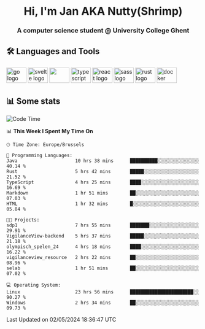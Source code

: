 <h1 align="center">Hi, I'm Jan AKA Nutty(Shrimp)</h1>
<h3 align="center">A computer science student @ University College Ghent</h3>

<h2 align="left">🛠️ Languages and Tools</h2>

###

<div align="left">
  <img src="https://cdn.jsdelivr.net/gh/devicons/devicon/icons/go/go-original.svg" height="40" width="52" alt="go logo"  />
  <img src="https://cdn.jsdelivr.net/gh/devicons/devicon@latest/icons/svelte/svelte-original.svg"  height="40" width="52" alt="svelte logo" />
  <img src="https://cdn.jsdelivr.net/gh/devicons/devicon@latest/icons/tailwindcss/tailwindcss-original.svg" height="40" width="52" />
  <img src="https://cdn.jsdelivr.net/gh/devicons/devicon/icons/typescript/typescript-original.svg" height="40" width="52" alt="typescript logo"  />
  <img src="https://cdn.jsdelivr.net/gh/devicons/devicon/icons/react/react-original.svg" height="40" width="52" alt="react logo"  />
  <img src="https://cdn.jsdelivr.net/gh/devicons/devicon/icons/sass/sass-original.svg" height="40" width="52" alt="sass logo"  />
  <img src="https://cdn.jsdelivr.net/gh/devicons/devicon@latest/icons/rust/rust-original.svg" height="40" width="52" alt="rust logo" />
  <img src="https://cdn.jsdelivr.net/gh/devicons/devicon/icons/docker/docker-original.svg" height="40" width="52" alt="docker logo"  />
</div>

<h2>📊 Some stats</h2>

<!--START_SECTION:waka-->
![Code Time](http://img.shields.io/badge/Code%20Time-4%2C459%20hrs%2032%20mins-blue)

📊 **This Week I Spent My Time On** 

```text
🕑︎ Time Zone: Europe/Brussels

💬 Programming Languages: 
Java                     10 hrs 38 mins      ██████████░░░░░░░░░░░░░░░   40.14 % 
Rust                     5 hrs 42 mins       █████░░░░░░░░░░░░░░░░░░░░   21.52 % 
TypeScript               4 hrs 25 mins       ████░░░░░░░░░░░░░░░░░░░░░   16.69 % 
Markdown                 1 hr 51 mins        ██░░░░░░░░░░░░░░░░░░░░░░░   07.03 % 
HTML                     1 hr 32 mins        █░░░░░░░░░░░░░░░░░░░░░░░░   05.84 % 

🐱‍💻 Projects: 
sdp1                     7 hrs 55 mins       ███████░░░░░░░░░░░░░░░░░░   29.91 % 
VigilanceView-backend    5 hrs 37 mins       █████░░░░░░░░░░░░░░░░░░░░   21.18 % 
olympisch_spelen_24      4 hrs 18 mins       ████░░░░░░░░░░░░░░░░░░░░░   16.22 % 
vigilanceview_resource   2 hrs 22 mins       ██░░░░░░░░░░░░░░░░░░░░░░░   08.96 % 
selab                    1 hr 51 mins        ██░░░░░░░░░░░░░░░░░░░░░░░   07.02 % 

💻 Operating System: 
Linux                    23 hrs 56 mins      ███████████████████████░░   90.27 % 
Windows                  2 hrs 34 mins       ██░░░░░░░░░░░░░░░░░░░░░░░   09.73 % 
```


 Last Updated on 02/05/2024 18:36:47 UTC
<!--END_SECTION:waka-->
